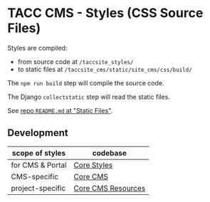 # TACC CMS - Styles (CSS Source Files)

Styles are compiled:

- from source code at `/taccsite_styles/`
- to static files at `/taccsite_cms/static/site_cms/css/build/`

The `npm run build` step will compile the source code.

The Django `collectstatic` step will read the static files.

See [repo `README.md` at "Static Files"](/README.md#static-files).

## Development

| scope of styles | codebase |
| - | - |
| for CMS & Portal | [Core Styles] |
| CMS-specific     | [Core CMS] |
| project-specific | [Core CMS Resources] |


<!-- Link Aliases -->

[Core CMS]: https://github.com/TACC/Core-CMS
[Core CMS Resources]: https://github.com/TACC/Core-CMS-Resources
[Core Styles]: https://github.com/TACC/tup-ui/tree/main/libs/core-styles
